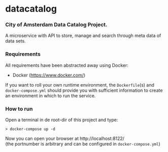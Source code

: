 # datacatalog

### City of Amsterdam Data Catalog Project.

A microservice with API to store, manage and search through meta data of data sets.

### Requirements

All requirements have been abstracted away using Docker:
- Docker (https://www.docker.com/)

If you want to roll your own runtime environment, the `Dockerfile`(s) and `docker-compose.yml` should provide you 
with sufficient information to create an environment in which to run the service.

### How to run

Open a terminal in de root-dir of this project and type:

	> docker-compose up -d
	
Now you can open your browser at http://localhost:8122/  
(the portnumber is arbitrary and can be configured in `docker-compose.yml`)